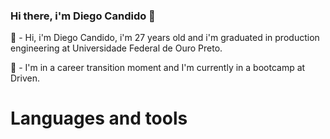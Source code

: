### Hi there, i'm Diego Candido 👋

🔭 - Hi, i'm Diego Candido, i'm 27 years old and i'm graduated in production engineering at Universidade Federal de Ouro Preto. 

🌱 - I'm in a career transition moment and I'm currently in a bootcamp at Driven.

# Languages and tools


